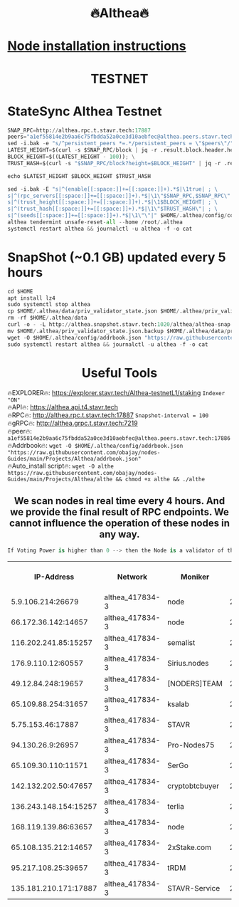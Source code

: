 <h1 align="center"> 🔥Althea🔥</h1>

[Node installation instructions](https://github.com/obajay/nodes-Guides/tree/main/Projects/Althea)
=

<h1 align="center"> TESTNET</h1>

# StateSync Althea Testnet
```python
SNAP_RPC=http://althea.rpc.t.stavr.tech:17887
peers="a1ef55814e2b9aa6c75fbdda52a0ce3d10aebfec@althea.peers.stavr.tech:17886"
sed -i.bak -e "s/^persistent_peers *=.*/persistent_peers = \"$peers\"/" $HOME/.althea/config/config.toml
LATEST_HEIGHT=$(curl -s $SNAP_RPC/block | jq -r .result.block.header.height); \
BLOCK_HEIGHT=$((LATEST_HEIGHT - 100)); \
TRUST_HASH=$(curl -s "$SNAP_RPC/block?height=$BLOCK_HEIGHT" | jq -r .result.block_id.hash)

echo $LATEST_HEIGHT $BLOCK_HEIGHT $TRUST_HASH

sed -i.bak -E "s|^(enable[[:space:]]+=[[:space:]]+).*$|\1true| ; \
s|^(rpc_servers[[:space:]]+=[[:space:]]+).*$|\1\"$SNAP_RPC,$SNAP_RPC\"| ; \
s|^(trust_height[[:space:]]+=[[:space:]]+).*$|\1$BLOCK_HEIGHT| ; \
s|^(trust_hash[[:space:]]+=[[:space:]]+).*$|\1\"$TRUST_HASH\"| ; \
s|^(seeds[[:space:]]+=[[:space:]]+).*$|\1\"\"|" $HOME/.althea/config/config.toml
althea tendermint unsafe-reset-all --home /root/.althea
systemctl restart althea && journalctl -u althea -f -o cat
```
# SnapShot (~0.1 GB) updated every 5 hours
```python
cd $HOME
apt install lz4
sudo systemctl stop althea
cp $HOME/.althea/data/priv_validator_state.json $HOME/.althea/priv_validator_state.json.backup
rm -rf $HOME/.althea/data
curl -o - -L http://althea.snapshot.stavr.tech:1020/althea/althea-snap.tar.lz4 | lz4 -c -d - | tar -x -C $HOME/.althea --strip-components 2
mv $HOME/.althea/priv_validator_state.json.backup $HOME/.althea/data/priv_validator_state.json
wget -O $HOME/.althea/config/addrbook.json "https://raw.githubusercontent.com/obajay/nodes-Guides/main/Projects/Althea/addrbook.json"
sudo systemctl restart althea && journalctl -u althea -f -o cat
```
 <h1 align="center"> Useful Tools</h1>
 
🔥EXPLORER🔥: https://explorer.stavr.tech/Althea-testnetL1/staking        `Indexer "ON"` \
🔥API🔥:      https://althea.api.t4.stavr.tech \
🔥RPC🔥:      http://althea.rpc.t.stavr.tech:17887              `Snapshot-interval = 100` \
🔥gRPC🔥:     http://althea.grpc.t.stavr.tech:7219 \
🔥peer🔥:     `a1ef55814e2b9aa6c75fbdda52a0ce3d10aebfec@althea.peers.stavr.tech:17886` \
🔥Addrbook🔥: ```wget -O $HOME/.althea/config/addrbook.json "https://raw.githubusercontent.com/obajay/nodes-Guides/main/Projects/Althea/addrbook.json"``` \
🔥Auto_install script🔥:  `wget -O althe https://raw.githubusercontent.com/obajay/nodes-Guides/main/Projects/Althea/althe && chmod +x althe && ./althe`



<h2 align="center"> We scan nodes in real time every 4 hours. And we provide the final result of RPC endpoints.
We cannot influence the operation of these nodes in any way. </h2>

```python
If Voting Power is higher than 0 --> then the Node is a validator of the network and may be subject to attack and be a potential threat to the chain.
```



<table><tr><th>IP-Address</th><th>Network</th><th>Moniker</th><th>Latest Block Height</th><th>Earliest Block Height</th><th>Catching Up</th><th>Voting Power</th><th>Scan Time</th></tr><tr><td>5.9.106.214:26679</td><td>althea_417834-3</td><td>node</td><td>2005405</td><td>1</td><td>False</td><td>975</td><td>2023-11-20T02:13:14.700590288UTC</td></tr><tr><td>66.172.36.142:14657</td><td>althea_417834-3</td><td>node</td><td>2005405</td><td>165</td><td>False</td><td>0</td><td>2023-11-20T02:13:16.993436061UTC</td></tr><tr><td>116.202.241.85:15257</td><td>althea_417834-3</td><td>semalist</td><td>2005404</td><td>482001</td><td>False</td><td>1108</td><td>2023-11-20T02:13:11.340397854UTC</td></tr><tr><td>176.9.110.12:60557</td><td>althea_417834-3</td><td>Sirius.nodes</td><td>2005405</td><td>496001</td><td>False</td><td>1256</td><td>2023-11-20T02:13:16.063471126UTC</td></tr><tr><td>49.12.84.248:19657</td><td>althea_417834-3</td><td>[NODERS]TEAM</td><td>2005404</td><td>542401</td><td>False</td><td>1</td><td>2023-11-20T02:13:12.027514329UTC</td></tr><tr><td>65.109.88.254:31657</td><td>althea_417834-3</td><td>ksalab</td><td>2005405</td><td>1335001</td><td>False</td><td>1396</td><td>2023-11-20T02:13:15.247560861UTC</td></tr><tr><td>5.75.153.46:17887</td><td>althea_417834-3</td><td>STAVR</td><td>2005404</td><td>1471101</td><td>False</td><td>1615</td><td>2023-11-20T02:13:08.598901566UTC</td></tr><tr><td>94.130.26.9:26957</td><td>althea_417834-3</td><td>Pro-Nodes75</td><td>2005405</td><td>1905405</td><td>False</td><td>980</td><td>2023-11-20T02:13:15.021784802UTC</td></tr><tr><td>65.109.30.110:11571</td><td>althea_417834-3</td><td>SerGo</td><td>2005405</td><td>1905405</td><td>False</td><td>999</td><td>2023-11-20T02:13:15.714783599UTC</td></tr><tr><td>142.132.202.50:47657</td><td>althea_417834-3</td><td>cryptobtcbuyer</td><td>2005406</td><td>1905406</td><td>False</td><td>9</td><td>2023-11-20T02:13:23.681046550UTC</td></tr><tr><td>136.243.148.154:15257</td><td>althea_417834-3</td><td>terlia</td><td>2005404</td><td>1943001</td><td>False</td><td>1011</td><td>2023-11-20T02:13:11.679577836UTC</td></tr><tr><td>168.119.139.86:63657</td><td>althea_417834-3</td><td>node</td><td>2005404</td><td>1957001</td><td>False</td><td>1009</td><td>2023-11-20T02:13:08.964683986UTC</td></tr><tr><td>65.108.135.212:14657</td><td>althea_417834-3</td><td>2xStake.com</td><td>2005404</td><td>1973401</td><td>False</td><td>1685</td><td>2023-11-20T02:13:12.307954852UTC</td></tr><tr><td>95.217.108.25:39657</td><td>althea_417834-3</td><td>tRDM</td><td>2005406</td><td>1999001</td><td>False</td><td>1018</td><td>2023-11-20T02:13:21.294928652UTC</td></tr><tr><td>135.181.210.171:17887</td><td>althea_417834-3</td><td>STAVR-Service</td><td>2005405</td><td>2002501</td><td>False</td><td>0</td><td>2023-11-20T02:13:15.487818018UTC</td></tr></table>
